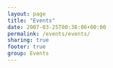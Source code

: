 ```yaml
---
layout: page
title: "Events"
date: 2007-03-25T00:38:06+00:00
permalink: /events/events/
sharing: true
footer: true
group: Events
---
```







